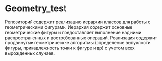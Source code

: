 # Geometry_test
Репозиторий содержит реализацию иерархии классов для работы с геометрическими фигурами. Иерархия содержит основные геометрические фигуры и предоставляет выполнение над ними распространенных и востребованных операций. Реализация содержит продвинутые геометрические алгоритмы (определение выпуклости фигуры, принадлежность точки к фигуре и др) с учетом всех вырожденных случаев.
